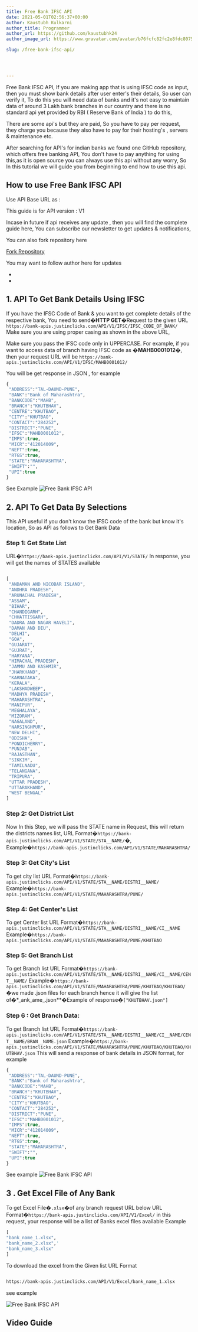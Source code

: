 ```yaml
---
title: Free Bank IFSC API
date: 2021-05-01T02:56:37+00:00
author: Kaustubh Kulkarni
author_title: Programmer
author_url: https://github.com/kaustubhk24
author_image_url: https://www.gravatar.com/avatar/b76fcfc82fc2e8fdc8075636f1735f61?s=200

slug: /free-bank-ifsc-api/




---
```

Free Bank IFSC API, If you are making app that is using IFSC code as input, then you must show bank details after user enter's their details, So user can verify it, To do this you will need data of banks and it's not easy to maintain data of around 3 Lakh bank branches in our country and there is no standard api yet provided by RBI ( Reserve Bank of India ) to do this,

There are some api's but they are paid, So you have to pay per request, they charge you because they also have to pay for their hosting's , servers & maintenance etc.

After searching for API's for indian banks we found one GitHub repository, which offers free banking API, You don't have to pay anything for using this,as it is open source you can always use this api without any worry, So In this tutorial we will guide you from beginning to end how to use this api.

## How to use Free Bank IFSC API

Use API Base URL as : 

This guide is for API version : V1 

Incase in future if api receives any update , then you will find the complete guide here, You can subscribe our newsletter to get updates & notifications,

You can also fork repository here



[Fork Repository](https://github.com/kaustubhk24/Indian-Banks-Data/)



You may want to follow author here for updates

* 
* 



## 1. API To Get Bank Details Using IFSC

If you have the IFSC Code of Bank & you want to get complete details of the respective bank, You need to send�**HTTP GET**�Request to the given URL 
`https://bank-apis.justinclicks.com/API/V1/IFSC/IFSC_CODE_OF_BANK/` 
Make sure you are using proper casing as shown in the above URL,

Make sure you pass the IFSC code only in UPPERCASE. 
For example, if you want to access data of branch having IFSC code as �**MAHB0001012**�, then your request URL will be 
`https://bank-apis.justinclicks.com/API/V1/IFSC/MAHB0001012/`

You will be get response in JSON , for example

```vb title="file.vb"
{
 "ADDRESS":"TAL-DAUND-PUNE",
 "BANK":"Bank of Maharashtra",
 "BANKCODE":"MAHB",
 "BRANCH":"KHUTBHAV",
 "CENTRE":"KHUTBAO",
 "CITY":"KHUTBAO",
 "CONTACT":"284252",
 "DISTRICT":"PUNE",
 "IFSC":"MAHB0001012",
 "IMPS":true,
 "MICR":"412014009",
 "NEFT":true,
 "RTGS":true,
 "STATE":"MAHARASHTRA",
 "SWIFT":"",
 "UPI":true
}
```

See Example
![Free Bank IFSC API](http://blog.kaustubh.codes/imgs/wp-content/uploads/2021/05/image-1024x408.png) 

## 2. API To Get Data By Selections

This API useful if you don't know the IFSC code of the bank but know it's location, So as API as follows to Get Bank Data

### [](https://github.com/kaustubhk24/Indian-Banks-Data/wiki/V1-Documentation#step-1-get-state-list)Step 1: Get State List 


URL�`https://bank-apis.justinclicks.com/API/V1/STATE/` 
In response, you will get the names of STATES available

```vb title="file.vb"

[
 "ANDAMAN AND NICOBAR ISLAND",
 "ANDHRA PRADESH",
 "ARUNACHAL PRADESH",
 "ASSAM",
 "BIHAR",
 "CHANDIGARH",
 "CHHATTISGARH",
 "DADRA AND NAGAR HAVELI",
 "DAMAN AND DIU",
 "DELHI",
 "GOA",
 "GUJARAT",
 "GUJRAT",
 "HARYANA",
 "HIMACHAL PRADESH",
 "JAMMU AND KASHMIR",
 "JHARKHAND",
 "KARNATAKA",
 "KERALA",
 "LAKSHADWEEP",
 "MADHYA PRADESH",
 "MAHARASHTRA",
 "MANIPUR",
 "MEGHALAYA",
 "MIZORAM",
 "NAGALAND",
 "NARSINGHPUR",
 "NEW DELHI",
 "ODISHA",
 "PONDICHERRY",
 "PUNJAB",
 "RAJASTHAN",
 "SIKKIM",
 "TAMILNADU",
 "TELANGANA",
 "TRIPURA",
 "UTTAR PRADESH",
 "UTTARAKHAND",
 "WEST BENGAL"
]
```

### Step 2: Get District List

Now In this Step, we will pass the STATE name in Request, this will return the districts names list, 
URL Format�`https://bank-apis.justinclicks.com/API/V1/STATE/STA__NAME/`�, 
Example�`https://bank-apis.justinclicks.com/API/V1/STATE/MAHARASHTRA/`

### [](https://github.com/kaustubhk24/Indian-Banks-Data/wiki/V1-Documentation#step-3-get-citys-list)Step 3: Get City's List

To get city list 
URL Format�`https://bank-apis.justinclicks.com/API/V1/STATE/STA__NAME/DISTRI__NAME/` 
Example�`https://bank-apis.justinclicks.com/API/V1/STATE/MAHARASHTRA/PUNE/`

### [](https://github.com/kaustubhk24/Indian-Banks-Data/wiki/V1-Documentation#step-4-get-centers-list)Step 4: Get Center's List

To get Center list 
URL Format�`https://bank-apis.justinclicks.com/API/V1/STATE/STA__NAME/DISTRI__NAME/CI__NAME` 
Example�`https://bank-apis.justinclicks.com/API/V1/STATE/MAHARASHTRA/PUNE/KHUTBAO`

### [](https://github.com/kaustubhk24/Indian-Banks-Data/wiki/V1-Documentation#step-5-get-branch-list)Step 5: Get Branch List

To get Branch list 
URL Format�`https://bank-apis.justinclicks.com/API/V1/STATE/STA__NAME/DISTRI__NAME/CI__NAME/CENT__NAME/` 
Example�`https://bank-apis.justinclicks.com/API/V1/STATE/MAHARASHTRA/PUNE/KHUTBAO/KHUTBAO/`�we made .json files for each branch hence it will give the list of�*_ank\_ame\_.json**�Example of response�`["KHUTBHAV.json"]`

### [](https://github.com/kaustubhk24/Indian-Banks-Data/wiki/V1-Documentation#step-6--get-branch-data)Step 6 : Get Branch Data:

To get Branch list 
URL Format�`https://bank-apis.justinclicks.com/API/V1/STATE/STA__NAME/DISTRI__NAME/CI__NAME/CENT__NAME/BRAN__NAME.json` 
Example�`https://bank-apis.justinclicks.com/API/V1/STATE/MAHARASHTRA/PUNE/KHUTBAO/KHUTBAO/KHUTBHAV.json` 
This will send a response of bank details in JSON format, for example

```vb title="file.vb"
{
 "ADDRESS":"TAL-DAUND-PUNE",
 "BANK":"Bank of Maharashtra",
 "BANKCODE":"MAHB",
 "BRANCH":"KHUTBHAV",
 "CENTRE":"KHUTBAO",
 "CITY":"KHUTBAO",
 "CONTACT":"284252",
 "DISTRICT":"PUNE",
 "IFSC":"MAHB0001012",
 "IMPS":true,
 "MICR":"412014009",
 "NEFT":true,
 "RTGS":true,
 "STATE":"MAHARASHTRA",
 "SWIFT":"",
 "UPI":true
}
```

See example
![Free Bank IFSC API](http://blog.kaustubh.codes/imgs/wp-content/uploads/2021/05/image-1-1024x372.png) 

## 3 . Get Excel File of Any Bank

To get Excel File�`.xlsx`�of any branch request URL below URL Format�`https://bank-apis.justinclicks.com/API/V1/Excel/` 
in this request, your response will be a list of Banks excel files available 
Example

```vb title="file.vb"
[
"bank_name_1.xlsx",
"bank_name_2.xlsx",'
"bank_name_3.xlsx"
]

```

To download the excel from the Given list URL Format

```vb title="file.vb"

https://bank-apis.justinclicks.com/API/V1/Excel/bank_name_1.xlsx
```

see example


![Free Bank IFSC API](http://blog.kaustubh.codes/imgs/wp-content/uploads/2021/05/image-2-1024x369.png) 

## Video Guide

